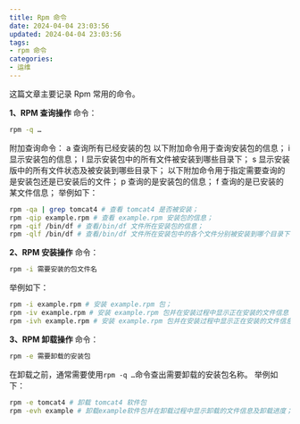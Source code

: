 ```yaml
---
title: Rpm 命令
date: 2024-04-04 23:03:56
updated: 2024-04-04 23:03:56
tags:
- rpm 命令
categories: 
- 运维
---
```


这篇文章主要记录 Rpm 常用的命令。

<!-- more -->

**1、RPM 查询操作**
命令：
```bash
rpm -q …
```

附加查询命令：
a 查询所有已经安装的包
以下附加命令用于查询安装包的信息；
i 显示安装包的信息；
l 显示安装包中的所有文件被安装到哪些目录下；
s 显示安装版中的所有文件状态及被安装到哪些目录下；
以下附加命令用于指定需要查询的是安装包还是已安装后的文件；
p 查询的是安装包的信息；
f 查询的是已安装的某文件信息；
举例如下：

```bash
rpm -qa | grep tomcat4 # 查看 tomcat4 是否被安装；
rpm -qip example.rpm # 查看 example.rpm 安装包的信息；
rpm -qif /bin/df # 查看/bin/df 文件所在安装包的信息；
rpm -qlf /bin/df # 查看/bin/df 文件所在安装包中的各个文件分别被安装到哪个目录下；
```

**2、RPM 安装操作**
命令：
```bash
rpm -i 需要安装的包文件名
```

举例如下：
```bash
rpm -i example.rpm # 安装 example.rpm 包；
rpm -iv example.rpm # 安装 example.rpm 包并在安装过程中显示正在安装的文件信息；
rpm -ivh example.rpm # 安装 example.rpm 包并在安装过程中显示正在安装的文件信息及安装进度；
```

**3、RPM 卸载操作**
命令：

```bash
rpm -e 需要卸载的安装包
```

在卸载之前，通常需要使用```rpm -q …```命令查出需要卸载的安装包名称。
举例如下：

```bash
rpm -e tomcat4 # 卸载 tomcat4 软件包
rpm -evh example # 卸载example软件包并在卸载过程中显示卸载的文件信息及卸载进度；
```





